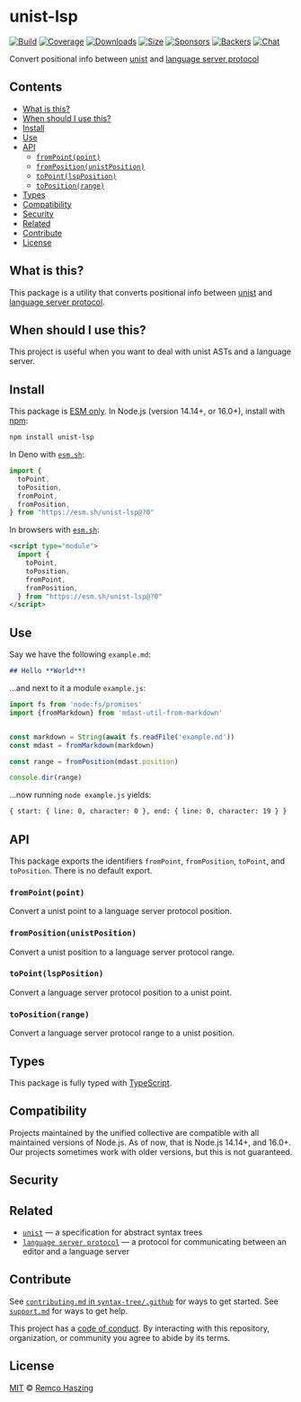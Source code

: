 # unist-lsp

[![Build][build-badge]][build]
[![Coverage][coverage-badge]][coverage]
[![Downloads][downloads-badge]][downloads]
[![Size][size-badge]][size]
[![Sponsors][sponsors-badge]][collective]
[![Backers][backers-badge]][collective]
[![Chat][chat-badge]][chat]

Convert positional info between [unist][] and [language server protocol][]

## Contents

*   [What is this?](#what-is-this)
*   [When should I use this?](#when-should-i-use-this)
*   [Install](#install)
*   [Use](#use)
*   [API](#api)
    *   [`fromPoint(point)`](#frompointpoint)
    *   [`fromPosition(unistPosition)`](#frompositionunistposition)
    *   [`toPoint(lspPosition)`](#topointlspposition)
    *   [`toPosition(range)`](#topositionrange)
*   [Types](#types)
*   [Compatibility](#compatibility)
*   [Security](#security)
*   [Related](#related)
*   [Contribute](#contribute)
*   [License](#license)

## What is this?

This package is a utility that converts positional info between [unist][] and
[language server protocol][].

## When should I use this?

This project is useful when you want to deal with unist ASTs and a language
server.

## Install

This package is [ESM only][esm].
In Node.js (version 14.14+, or 16.0+), install with [npm][]:

```sh
npm install unist-lsp
```

In Deno with [`esm.sh`][esmsh]:

```js
import {
  toPoint,
  toPosition,
  fromPoint,
  fromPosition,
} from "https://esm.sh/unist-lsp@?0"
```

In browsers with [`esm.sh`][esmsh]:

```html
<script type="module">
  import {
    toPoint,
    toPosition,
    fromPoint,
    fromPosition,
  } from "https://esm.sh/unist-lsp@?0"
</script>
```

## Use

Say we have the following `example.md`:

```markdown
## Hello **World**!
```

…and next to it a module `example.js`:

```js
import fs from 'node:fs/promises'
import {fromMarkdown} from 'mdast-util-from-markdown'


const markdown = String(await fs.readFile('example.md'))
const mdast = fromMarkdown(markdown)

const range = fromPosition(mdast.position)

console.dir(range)
```

…now running `node example.js` yields:

```html
{ start: { line: 0, character: 0 }, end: { line: 0, character: 19 } }
```

## API

This package exports the identifiers  `fromPoint`, `fromPosition`, `toPoint`,
and `toPosition`.
There is no default export.

### `fromPoint(point)`

Convert a unist point to a language server protocol position.

### `fromPosition(unistPosition)`

Convert a unist position to a language server protocol range.

### `toPoint(lspPosition)`

Convert a language server protocol position to a unist point.

### `toPosition(range)`

Convert a language server protocol range to a unist position.

## Types

This package is fully typed with [TypeScript][].

## Compatibility

Projects maintained by the unified collective are compatible with all maintained
versions of Node.js.
As of now, that is Node.js 14.14+, and 16.0+.
Our projects sometimes work with older versions, but this is not guaranteed.

## Security

## Related

*   [`unist`][unist]
    — a specification for abstract syntax trees
*   [`language server protocol`](https://microsoft.github.io/language-server-protocol)
    — a protocol for communicating between an editor and a language server

## Contribute

See [`contributing.md` in `syntax-tree/.github`][contributing] for ways to get
started.
See [`support.md`][support] for ways to get help.

This project has a [code of conduct][coc].
By interacting with this repository, organization, or community you agree to
abide by its terms.

## License

[MIT][license] © [Remco Haszing][author]

<!-- Definitions -->

[build-badge]: https://github.com/syntax-tree/unist-lsp/workflows/main/badge.svg

[build]: https://github.com/syntax-tree/unist-lsp/actions

[coverage-badge]: https://img.shields.io/codecov/c/github/syntax-tree/unist-lsp.svg

[coverage]: https://codecov.io/github/syntax-tree/unist-lsp

[downloads-badge]: https://img.shields.io/npm/dm/unist-lsp.svg

[downloads]: https://www.npmjs.com/package/unist-lsp

[size-badge]: https://img.shields.io/bundlephobia/minzip/unist-lsp.svg

[size]: https://bundlephobia.com/result?p=unist-lsp

[sponsors-badge]: https://opencollective.com/unified/sponsors/badge.svg

[backers-badge]: https://opencollective.com/unified/backers/badge.svg

[collective]: https://opencollective.com/unified

[chat-badge]: https://img.shields.io/badge/chat-discussions-success.svg

[chat]: https://github.com/syntax-tree/unist/discussions

[language server protocol]: https://microsoft.github.io/language-server-protocol

[license]: license

[npm]: https://docs.npmjs.com/cli/install

[author]: https://github.com/remcohaszing

[esm]: https://gist.github.com/sindresorhus/a39789f98801d908bbc7ff3ecc99d99c

[esmsh]: https://esm.sh

[typescript]: https://www.typescriptlang.org

[contributing]: https://github.com/syntax-tree/.github/blob/main/contributing.md

[support]: https://github.com/syntax-tree/.github/blob/main/support.md

[coc]: https://github.com/syntax-tree/.github/blob/main/code-of-conduct.md

[unist]: https://github.com/syntax-tree/unist
